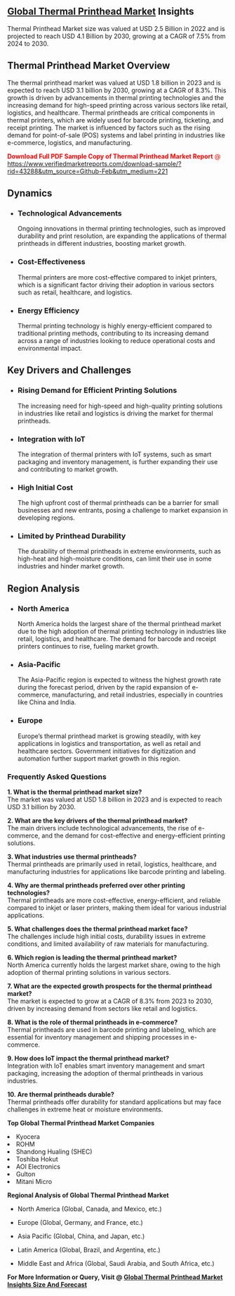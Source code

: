 <h2><a href="https://www.verifiedmarketreports.com/download-sample/?rid=43288&amp;utm_source=Github&amp;utm_medium=221" target="_blank">Global Thermal Printhead Market</a> Insights</h2><p>Thermal Printhead Market size was valued at USD 2.5 Billion in 2022 and is projected to reach USD 4.1 Billion by 2030, growing at a CAGR of 7.5% from 2024 to 2030.</p><p> <h2>Thermal Printhead Market Overview</h2> <p>The thermal printhead market was valued at USD 1.8 billion in 2023 and is expected to reach USD 3.1 billion by 2030, growing at a CAGR of 8.3%. This growth is driven by advancements in thermal printing technologies and the increasing demand for high-speed printing across various sectors like retail, logistics, and healthcare. Thermal printheads are critical components in thermal printers, which are widely used for barcode printing, ticketing, and receipt printing. The market is influenced by factors such as the rising demand for point-of-sale (POS) systems and label printing in industries like e-commerce, logistics, and manufacturing.</p> <p><p><span class=""><span style="color: #ff0000;"><strong>Download Full PDF Sample Copy of Thermal Printhead Market Report</strong> @ </span><a href="https://www.verifiedmarketreports.com/download-sample/?rid=43288&amp;utm_source=Github-Feb&amp;utm_medium=221" target="_blank">https://www.verifiedmarketreports.com/download-sample/?rid=43288&amp;utm_source=Github-Feb&amp;utm_medium=221</a></span></p></p> <h2>Dynamics</h2> <ul> <li><h3>Technological Advancements</h3><p>Ongoing innovations in thermal printing technologies, such as improved durability and print resolution, are expanding the applications of thermal printheads in different industries, boosting market growth.</p></li> <li><h3>Cost-Effectiveness</h3><p>Thermal printers are more cost-effective compared to inkjet printers, which is a significant factor driving their adoption in various sectors such as retail, healthcare, and logistics.</p></li> <li><h3>Energy Efficiency</h3><p>Thermal printing technology is highly energy-efficient compared to traditional printing methods, contributing to its increasing demand across a range of industries looking to reduce operational costs and environmental impact.</p></li> </ul> <h2>Key Drivers and Challenges</h2> <ul> <li><h3>Rising Demand for Efficient Printing Solutions</h3><p>The increasing need for high-speed and high-quality printing solutions in industries like retail and logistics is driving the market for thermal printheads.</p></li> <li><h3>Integration with IoT</h3><p>The integration of thermal printers with IoT systems, such as smart packaging and inventory management, is further expanding their use and contributing to market growth.</p></li> <li><h3>High Initial Cost</h3><p>The high upfront cost of thermal printheads can be a barrier for small businesses and new entrants, posing a challenge to market expansion in developing regions.</p></li> <li><h3>Limited by Printhead Durability</h3><p>The durability of thermal printheads in extreme environments, such as high-heat and high-moisture conditions, can limit their use in some industries and hinder market growth.</p></li> </ul> <h2>Region Analysis</h2> <ul> <li><h3>North America</h3><p>North America holds the largest share of the thermal printhead market due to the high adoption of thermal printing technology in industries like retail, logistics, and healthcare. The demand for barcode and receipt printers continues to rise, fueling market growth.</p></li> <li><h3>Asia-Pacific</h3><p>The Asia-Pacific region is expected to witness the highest growth rate during the forecast period, driven by the rapid expansion of e-commerce, manufacturing, and retail industries, especially in countries like China and India.</p></li> <li><h3>Europe</h3><p>Europe’s thermal printhead market is growing steadily, with key applications in logistics and transportation, as well as retail and healthcare sectors. Government initiatives for digitization and automation further support market growth in this region.</p></li> </ul> <h3>Frequently Asked Questions</h3> <p><strong>1. What is the thermal printhead market size?</strong><br>The market was valued at USD 1.8 billion in 2023 and is expected to reach USD 3.1 billion by 2030.</p> <p><strong>2. What are the key drivers of the thermal printhead market?</strong><br>The main drivers include technological advancements, the rise of e-commerce, and the demand for cost-effective and energy-efficient printing solutions.</p> <p><strong>3. What industries use thermal printheads?</strong><br>Thermal printheads are primarily used in retail, logistics, healthcare, and manufacturing industries for applications like barcode printing and labeling.</p> <p><strong>4. Why are thermal printheads preferred over other printing technologies?</strong><br>Thermal printheads are more cost-effective, energy-efficient, and reliable compared to inkjet or laser printers, making them ideal for various industrial applications.</p> <p><strong>5. What challenges does the thermal printhead market face?</strong><br>The challenges include high initial costs, durability issues in extreme conditions, and limited availability of raw materials for manufacturing.</p> <p><strong>6. Which region is leading the thermal printhead market?</strong><br>North America currently holds the largest market share, owing to the high adoption of thermal printing solutions in various sectors.</p> <p><strong>7. What are the expected growth prospects for the thermal printhead market?</strong><br>The market is expected to grow at a CAGR of 8.3% from 2023 to 2030, driven by increasing demand from sectors like retail and logistics.</p> <p><strong>8. What is the role of thermal printheads in e-commerce?</strong><br>Thermal printheads are used in barcode printing and labeling, which are essential for inventory management and shipping processes in e-commerce.</p> <p><strong>9. How does IoT impact the thermal printhead market?</strong><br>Integration with IoT enables smart inventory management and smart packaging, increasing the adoption of thermal printheads in various industries.</p> <p><strong>10. Are thermal printheads durable?</strong><br>Thermal printheads offer durability for standard applications but may face challenges in extreme heat or moisture environments.</p> </p><p><strong>Top Global Thermal Printhead Market Companies</strong></p><div data-test-id=""><p><li>Kyocera</li><li> ROHM</li><li> Shandong Hualing (SHEC)</li><li> Toshiba Hokut</li><li> AOI Electronics</li><li> Gulton</li><li> Mitani Micro</li></p><div><strong>Regional Analysis of&nbsp;Global Thermal Printhead Market</strong></div><ul><li dir="ltr"><p dir="ltr">North America&nbsp;(Global, Canada, and Mexico, etc.)</p></li><li dir="ltr"><p dir="ltr">Europe (Global, Germany, and France, etc.)</p></li><li dir="ltr"><p dir="ltr">Asia Pacific&nbsp;(Global, China, and Japan, etc.)</p></li><li dir="ltr"><p dir="ltr">Latin America&nbsp;(Global, Brazil, and Argentina, etc.)</p></li><li dir="ltr">Middle East and Africa&nbsp;(Global, Saudi Arabia, and South Africa, etc.)</li></ul><p><strong>For More Information or Query, Visit @&nbsp;</strong><strong><a href="https://www.verifiedmarketreports.com/product/global-thermal-printhead-market-2019-by-manufacturers-regions-type-and-application-forecast-to-2024/?utm_source=Github&amp;utm_medium=221" target="_blank">Global Thermal Printhead Market Insights Size And Forecast</a></strong></p></div>
